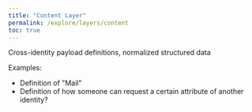 ```yaml
---
title: "Content Layer"
permalink: /explore/layers/content
toc: true
---
```


Cross-identity payload definitions, normalized structured data

Examples:

- Definition of "Mail"
- Definition of how someone can request a certain attribute of another identity?
